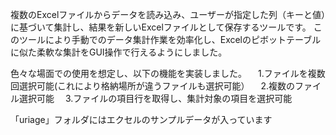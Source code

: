 複数のExcelファイルからデータを読み込み、ユーザーが指定した列（キーと値）に基づいて集計し、結果を新しいExcelファイルとして保存するツールです。
このツールにより手動でのデータ集計作業を効率化し、Excelのピボットテーブルに似た柔軟な集計をGUI操作で行えるようにしました。

色々な場面での使用を想定し、以下の機能を実装しました。
　1.ファイルを複数回選択可能(これにより格納場所が違うファイルも選択可能）
　2.複数のファイル選択可能
　3.ファイルの項目行を取得し、集計対象の項目を選択可能

「uriage」フォルダにはエクセルのサンプルデータが入っています
